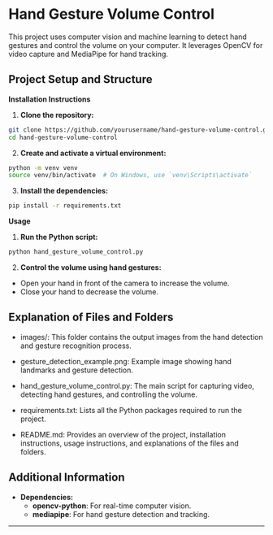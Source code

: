 # Hand Gesture Volume Control

  This project uses computer vision and machine learning to detect hand gestures and control the volume on your computer. It leverages 
  OpenCV for video capture and MediaPipe for hand tracking.

## Project Setup and Structure

   **Installation Instructions**
   1. **Clone the repository:**

   ```sh
   git clone https://github.com/yourusername/hand-gesture-volume-control.git
   cd hand-gesture-volume-control
   ```

   2. **Create and activate a virtual environment:**

   ```sh
   python -m venv venv
   source venv/bin/activate  # On Windows, use `venv\Scripts\activate`
   ```

   3. **Install the dependencies:**

   ```sh
   pip install -r requirements.txt
   ```
   **Usage**
  1. **Run the Python script:**

  ```sh
  python hand_gesture_volume_control.py
  ```

  2. **Control the volume using hand gestures:**

  - Open your hand in front of the camera to increase the volume.
  - Close your hand to decrease the volume.
    
  ## Explanation of Files and Folders
  
  - images/: This folder contains the output images from the hand detection and gesture recognition process.
    
  - gesture_detection_example.png: Example image showing hand landmarks and gesture detection.
    
  - hand_gesture_volume_control.py: The main script for capturing video, detecting hand gestures, and controlling the volume.
    
  - requirements.txt: Lists all the Python packages required to run the project.
    
  - README.md: Provides an overview of the project, installation instructions, usage instructions, and explanations of the files 
      and folders.

  ## Additional Information 
   - **Dependencies:**
     - **opencv-python**: For real-time computer vision.
     - **mediapipe**: For hand gesture detection and tracking.
---

